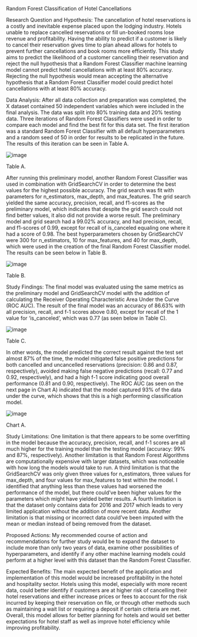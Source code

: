 Random Forest Classification of Hotel Cancellations

Research Question and Hypothesis:
The cancellation of hotel reservations is a costly and inevitable expense placed upon the lodging industry. 
 Hotels unable to replace cancelled reservations or fill un-booked rooms lose revenue and profitability. 
 Having the ability to predict if a customer is likely to cancel their reservation gives time to plan ahead 
 allows for hotels to prevent further cancellations and book rooms more efficiently. This study aims to predict 
 the likelihood of a customer cancelling their reservation and reject the null hypothesis that a Random Forest 
 Classifier machine learning model cannot predict hotel cancellations with at least 80% accuracy. Rejecting the 
 null hypothesis would mean accepting the alternative hypothesis that a Random Forest Classifier model could 
 predict hotel cancellations with at least 80% accuracy.

Data Analysis:
	After all data collection and preparation was completed, the X dataset contained 50 independent variables which 
 were included in the final analysis. The data was split into 80% training data and 20% testing data. Three 
 iterations of Random Forest Classifiers were used in order to compare each model and find the best fit for 
 this data set. The first iteration was a standard Random Forest Classifier with all default hyperparameters and 
 a random seed of 50 in order for results to be replicated in the future. The results of this iteration can be 
 seen in Table A.

![image](https://github.com/user-attachments/assets/b7527529-600f-4ecc-8e9b-3028f3429d8e)

Table A.

After running this preliminary model, another Random Forest Classifier was used in combination with GridSearchCV 
in order to determine the best values for the highest possible accuracy. The grid search was fit with parameters 
for n_estimators, max_depth, and max_features. The grid search yielded the same accuracy, precision, recall, and 
f1-scores as the preliminary model, which indicates that despite the grid search could not find better values, it 
also did not provide a worse result. The preliminary model and grid search had a 99.02% accuracy, and had precision, 
recall, and f1-scores of 0.99, except for recall of is_canceled equaling one where it had a score of 0.98. The best
hyperparameters chosen by GridSearchCV were 300 for n_estimators, 10 for max_features, and 40 for max_depth, which
were used in the creation of the final Random Forest Classifier model. The results can be seen below in Table B.

![image](https://github.com/user-attachments/assets/7b72bc48-0a6a-44be-a09e-dd52ae6ea9db)

Table B.

Study Findings:
The final model was evaluated using the same metrics as the preliminary model and GridSearchCV model with the addition 
of calculating the Receiver Operating Characteristic Area Under the Curve (ROC AUC). The result of the final model was 
an accuracy of 86.63% with all precision, recall, and f-1 scores above 0.80, except for recall of the 1 value for 
‘is_canceled’, which was 0.77 (as seen below in Table C).

![image](https://github.com/user-attachments/assets/c78c7c25-1ea4-4a93-bc1d-f17ab7f09cb4)

Table C.

In other words, the model predicted the correct result against the test set almost 87% of the time, the model mitigated 
false positive predictions for both cancelled and uncancelled reservations (precision: 0.86 and 0.87, respectively), 
avoided making false negative predictions (recall: 0.77 and 0.92, respectively), and had a high f-1 score indicating 
good overall performance (0.81 and 0.90, respectively). The ROC AUC (as seen on the next page in Chart A) indicated 
that the model captured 93% of the data under the curve, which shows that this is a high performing classification model. 

![image](https://github.com/user-attachments/assets/89e768b3-ef5d-43d4-ab14-b382dd7fa320)

Chart A.

Study Limitations:
One limitation is that there appears to be some overfitting in the model because the accuracy, precision, recall, and 
f-1 scores are all much higher for the training model than the testing model (accuracy: 99% and 87%, respectively). 
Another limitation is that Random Forest Algorithms are computationally expensive with larger datasets, which was 
noticeable with how long the models would take to run. A third limitation is that the GridSearchCV was only given 
three values for n_estimators, three values for max_depth, and four values for max_features to test within the model. 
I identified that anything less than these values had worsened the performance of the model, but there could’ve been 
higher values for the parameters which might have yielded better results. A fourth limitation is that the dataset only 
contains data for 2016 and 2017 which leads to very limited application without the addition of more recent data. 
Another limitation is that missing or incorrect data could’ve been imputed with the mean or median instead of being 
removed from the dataset. 

Proposed Actions:
My recommended course of action and recommendations for further study would be to expand the dataset to include more 
than only two years of data, examine other possibilities of hyperparameters, and identify if any other machine learning 
models could perform at a higher level with this dataset than the Random Forest Classifier.

Expected Benefits:
The main expected benefit of the application and implementation of this model would be increased profitability in the hotel 
and hospitality sector. Hotels using this model, especially with more recent data, could better identify if customers are at 
higher risk of cancelling their hotel reservations and either increase prices or fees to account for the risk incurred by 
keeping their reservation on file, or through other methods such as maintaining a wait list or requiring a deposit if certain 
criteria are met. Overall, this model allows for better planning for hotels and would set better expectations for hotel staff 
as well as improve hotel efficiency while improving profitability. 

